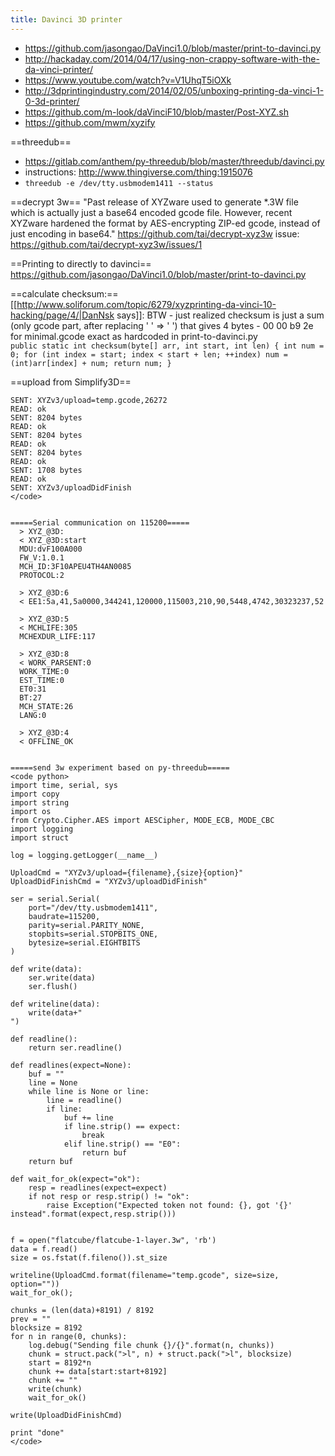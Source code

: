 ```yaml
---
title: Davinci 3D printer
---
```

* https://github.com/jasongao/DaVinci1.0/blob/master/print-to-davinci.py
* http://hackaday.com/2014/04/17/using-non-crappy-software-with-the-da-vinci-printer/
* https://www.youtube.com/watch?v=V1UhqT5iOXk
* http://3dprintingindustry.com/2014/02/05/unboxing-printing-da-vinci-1-0-3d-printer/
* https://github.com/m-look/daVinciF10/blob/master/Post-XYZ.sh
* https://github.com/mwm/xyzify


==threedub==
* https://gitlab.com/anthem/py-threedub/blob/master/threedub/davinci.py
* instructions: http://www.thingiverse.com/thing:1915076
* `threedub -e /dev/tty.usbmodem1411 --status`


==decrypt 3w==
"Past release of XYZware used to generate *.3W file which is actually just a base64 encoded gcode file. However, recent XYZware hardened the format by AES-encrypting ZIP-ed gcode, instead of just encoding in base64." https://github.com/tai/decrypt-xyz3w
issue: https://github.com/tai/decrypt-xyz3w/issues/1

==Printing to directly to davinci==
https://github.com/jasongao/DaVinci1.0/blob/master/print-to-davinci.py

==calculate checksum:==
[[http://www.soliforum.com/topic/6279/xyzprinting-da-vinci-10-hacking/page/4/|DanNsk says]]: BTW - just realized checksum is just a sum (only gcode part, after replacing '
' => '
')
that gives 4 bytes - 00 00 b9 2e for minimal.gcode exact as hardcoded in print-to-davinci.py
<code java>
public static int checksum(byte[] arr, int start, int len) {
  int num = 0;
  for (int index = start; index < start + len; ++index)
    num = (int)arr[index] + num;
  return num;
}
</code>

==upload from Simplify3D==
```
SENT: XYZv3/upload=temp.gcode,26272
READ: ok
SENT: 8204 bytes
READ: ok
SENT: 8204 bytes
READ: ok
SENT: 8204 bytes
READ: ok
SENT: 1708 bytes
READ: ok
SENT: XYZv3/uploadDidFinish
</code>


=====Serial communication on 115200=====
  > XYZ_@3D:
  < XYZ_@3D:start
  MDU:dvF100A000
  FW_V:1.0.1
  MCH_ID:3F10APEU4TH4AN0085
  PROTOCOL:2

  > XYZ_@3D:6
  < EE1:5a,41,5a0000,344241,120000,115003,210,90,5448,4742,30323237,52

  > XYZ_@3D:5
  < MCHLIFE:305
  MCHEXDUR_LIFE:117
  
  > XYZ_@3D:8
  < WORK_PARSENT:0
  WORK_TIME:0
  EST_TIME:0
  ET0:31
  BT:27
  MCH_STATE:26
  LANG:0

  > XYZ_@3D:4
  < OFFLINE_OK
  
  
=====send 3w experiment based on py-threedub=====
<code python>
import time, serial, sys
import copy
import string
import os
from Crypto.Cipher.AES import AESCipher, MODE_ECB, MODE_CBC
import logging
import struct

log = logging.getLogger(__name__)

UploadCmd = "XYZv3/upload={filename},{size}{option}"
UploadDidFinishCmd = "XYZv3/uploadDidFinish"

ser = serial.Serial(
    port="/dev/tty.usbmodem1411",
    baudrate=115200,
    parity=serial.PARITY_NONE,
    stopbits=serial.STOPBITS_ONE,
    bytesize=serial.EIGHTBITS
)

def write(data):
    ser.write(data)
    ser.flush()

def writeline(data):
    write(data+"
")

def readline():
    return ser.readline()

def readlines(expect=None):
    buf = ""
    line = None
    while line is None or line:
        line = readline()
        if line:
            buf += line
            if line.strip() == expect:
                break
            elif line.strip() == "E0":
                return buf
    return buf

def wait_for_ok(expect="ok"):
    resp = readlines(expect=expect)
    if not resp or resp.strip() != "ok":
        raise Exception("Expected token not found: {}, got '{}' instead".format(expect,resp.strip()))
    

f = open("flatcube/flatcube-1-layer.3w", 'rb')
data = f.read()
size = os.fstat(f.fileno()).st_size

writeline(UploadCmd.format(filename="temp.gcode", size=size, option=""))
wait_for_ok();

chunks = (len(data)+8191) / 8192
prev = ""
blocksize = 8192
for n in range(0, chunks):
    log.debug("Sending file chunk {}/{}".format(n, chunks))
    chunk = struct.pack(">l", n) + struct.pack(">l", blocksize)
    start = 8192*n
    chunk += data[start:start+8192]
    chunk += "    "
    write(chunk)
    wait_for_ok()

write(UploadDidFinishCmd)

print "done"
</code>

